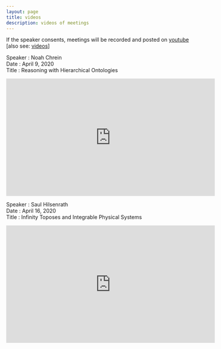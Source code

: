 ```yaml
---
layout: page
title: videos
description: videos of meetings
---
```

If the speaker consents, meetings will be recorded and posted on [youtube](https://www.youtube.com/channel/UCt912tGdm6vYlIMCqklxfoQ)  \[also see: [videos](./Videos.html)\]  


Speaker : Noah Chrein  
Date : April 9, 2020  
Title : Reasoning with Hierarchical Ontologies  
<iframe width="560" height="315" src="https://www.youtube.com/embed/_CPAJn49oQk" frameborder="0" allow="accelerometer; autoplay; encrypted-media; gyroscope; picture-in-picture" allowfullscreen></iframe>


Speaker : Saul Hilsenrath  
Date : April 16, 2020  
Title : Infinity Toposes and Integrable Physical Systems  
<iframe width="560" height="315" src="https://www.youtube.com/embed/JNWXUAPpJWc" frameborder="0" allow="accelerometer; autoplay; encrypted-media; gyroscope; picture-in-picture" allowfullscreen></iframe>
